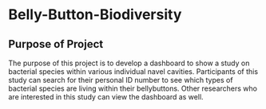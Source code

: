 # Belly-Button-Biodiversity

## Purpose of Project

The purpose of this project is to develop a dashboard to show a study on bacterial species within various individual navel cavities. Participants of this study can search for their personal ID number to see which types of bacterial species are living within their bellybuttons. Other researchers who are interested in this study can view the dashboard as well. 
